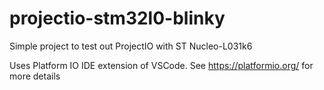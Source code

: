 # projectio-stm32l0-blinky
Simple project to test out ProjectIO with ST Nucleo-L031k6


Uses Platform IO IDE extension of VSCode. 
See https://platformio.org/ for more details
